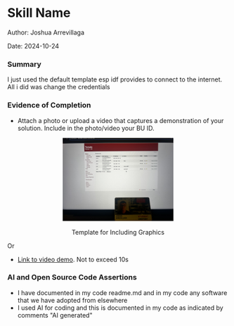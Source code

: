 #  Skill Name

Author: Joshua Arrevillaga

Date: 2024-10-24

### Summary

I just used the default template esp idf provides to connect to the internet. All i did was change the credentials

### Evidence of Completion
- Attach a photo or upload a video that captures a demonstration of
  your solution. Include in the photo/video your BU ID.

<p align="center">
<img src="./images/IMG_3052.jpeg" width="50%">
</p>
<p align="center">
Template for Including Graphics
</p>

Or

- [Link to video demo](). Not to exceed 10s

### AI and Open Source Code Assertions

- I have documented in my code readme.md and in my code any
software that we have adopted from elsewhere
- I used AI for coding and this is documented in my code as
indicated by comments "AI generated" 



